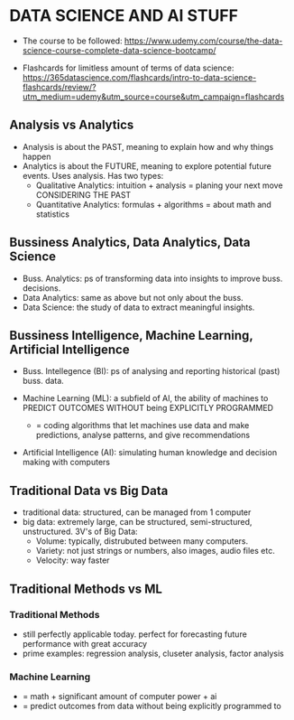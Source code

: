 # DATA SCIENCE AND AI STUFF

* The course to be followed: https://www.udemy.com/course/the-data-science-course-complete-data-science-bootcamp/

* Flashcards for limitless amount of terms of data science: https://365datascience.com/flashcards/intro-to-data-science-flashcards/review/?utm_medium=udemy&utm_source=course&utm_campaign=flashcards

## Analysis vs Analytics

* Analysis is about the PAST, meaning to explain how and why things happen <br>
* Analytics is about the FUTURE, meaning to explore potential future events. Uses analysis. Has two types:<br>
    * Qualitative Analytics: intuition + analysis = planing your next move CONSIDERING THE PAST
    * Quantitative Analytics: formulas + algorithms = about math and statistics

## Bussiness Analytics, Data Analytics, Data Science

* Buss. Analytics: ps of transforming data into insights to improve buss. decisions.
* Data Analytics: same as above but not only about the buss.
* Data Science: the study of data to extract meaningful insights.

## Bussiness Intelligence, Machine Learning, Artificial Intelligence

* Buss. Intellegence (BI): ps of analysing and reporting historical (past) buss. data.
* Machine Learning (ML): a subfield of AI, the ability of machines to PREDICT OUTCOMES WITHOUT being EXPLICITLY PROGRAMMED 
    * = coding algorithms that let machines use data and make predictions, analyse patterns, and give recommendations

* Artificial Intelligence (AI): simulating human knowledge and decision making with computers

## Traditional Data vs Big Data

* traditional data: structured, can be managed from 1 computer
* big data: extremely large, can be structured, semi-structured, unstructured. 3V's of Big Data:
    * Volume: typically, distrubuted between many computers.
    * Variety: not just strings or numbers, also images, audio files etc.
    * Velocity: way faster

## Traditional Methods vs ML
### Traditional Methods
* still perfectly applicable today. perfect for forecasting future performance with great accuracy
* prime examples: regression analysis, cluseter analysis, factor analysis

### Machine Learning
* = math + significant amount of computer power + ai
* = predict outcomes from data without being explicitly programmed to
